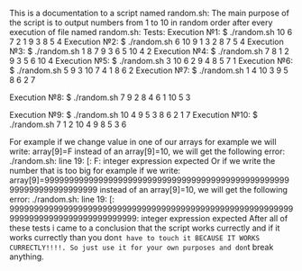 This is a documentation to a script named random.sh:
The main purpose of the script is to output numbers from 1 to 10 in random order after every execution of file named random.sh:
Tests:
Execution №1:
$ ./random.sh
10
6
7
2
1
9
3
8
5
4
Execution №2:
$ ./random.sh
6
10
9
1
3
2
8
7
5
4
Execution №3:
$ ./random.sh
1
8
7
9
3
6
5
10
4
2
Execution №4:
$ ./random.sh
7
8
1
2
9
3
5
6
10
4
Execution №5:
$ ./random.sh
3
10
6
2
9
4
8
5
7
1
Execution №6:
$ ./random.sh
5
9
3
10
7
4
1
8
6
2
Execution №7:
$ ./random.sh
1
4
10
3
9
5
8
6
2
7

Execution №8:
$ ./random.sh
7
9
2
8
4
6
1
10
5
3

Execution №9:
$ ./random.sh
10
4
9
5
3
8
6
2
1
7
Execution №10:
$ ./random.sh
7
1
2
10
4
9
8
5
3
6

For example if we change value in one of our arrays for example we will write:
array[9]=F instead of an array[9]=10, we will get the following error:
./random.sh: line 19: [: F: integer expression expected
Or if we write the number that is too big for example if we write:
array[9]=99999999999999999999999999999999999999999999999999999999999999999999 instead of an array[9]=10, we will get the following error:
./random.sh: line 19: [: 999999999999999999999999999999999999999999999999999999999999999999999999999999999999: integer expression expected
After all of these tests i came to a conclusion that the script works currectly and if it works currectly than you don`t have to touch it BECAUSE IT WORKS CURRECTLY!!!!. So just use it for your own purposes and don`t break anything.





